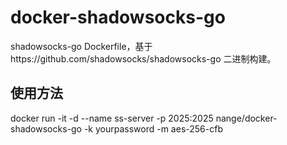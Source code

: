 # docker-shadowsocks-go
shadowsocks-go Dockerfile，基于https://github.com/shadowsocks/shadowsocks-go 二进制构建。

## 使用方法

docker run -it -d --name ss-server -p 2025:2025 nange/docker-shadowsocks-go -k yourpassword -m aes-256-cfb



